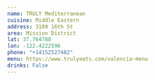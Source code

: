 ```yaml
---
name: TRULY Mediterranean
cuisine: Middle Eastern
address: 3109 16th St
area: Mission District
lat: 37.764788
lon: -122.4222596
phone: "+14152527482"
menu: https://www.trulyeats.com/valencia-menu
drinks: False
---
```

